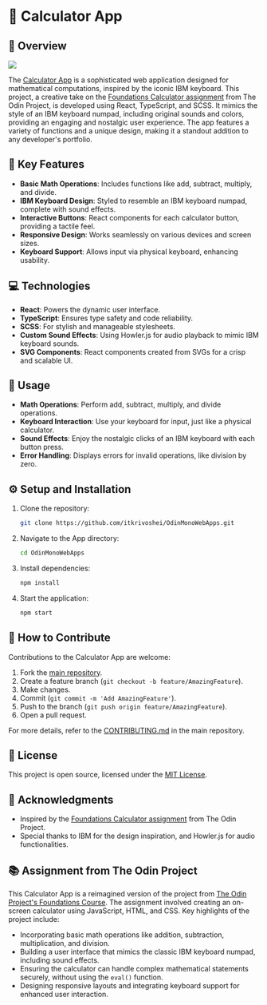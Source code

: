 # 🧮 Calculator App

## 📖 Overview
![](https://github.com/itkrivoshei/OdinMonoWebApps/blob/main/media/Calculator.gif?raw=true)

The [Calculator App](https://itkrivoshei.github.io/OdinMonoWebApps/#/CalculatorApp) is a sophisticated web application designed for mathematical computations, inspired by the iconic IBM keyboard. This project, a creative take on the [Foundations Calculator assignment](https://www.theodinproject.com/lessons/foundations-calculator) from The Odin Project, is developed using React, TypeScript, and SCSS. It mimics the style of an IBM keyboard numpad, including original sounds and colors, providing an engaging and nostalgic user experience. The app features a variety of functions and a unique design, making it a standout addition to any developer's portfolio.

## 🌟 Key Features

- **Basic Math Operations**: Includes functions like add, subtract, multiply, and divide.
- **IBM Keyboard Design**: Styled to resemble an IBM keyboard numpad, complete with sound effects.
- **Interactive Buttons**: React components for each calculator button, providing a tactile feel.
- **Responsive Design**: Works seamlessly on various devices and screen sizes.
- **Keyboard Support**: Allows input via physical keyboard, enhancing usability.

## 💻 Technologies

- **React**: Powers the dynamic user interface.
- **TypeScript**: Ensures type safety and code reliability.
- **SCSS**: For stylish and manageable stylesheets.
- **Custom Sound Effects**: Using Howler.js for audio playback to mimic IBM keyboard sounds.
- **SVG Components**: React components created from SVGs for a crisp and scalable UI.

## 🚀 Usage

- **Math Operations**: Perform add, subtract, multiply, and divide operations.
- **Keyboard Interaction**: Use your keyboard for input, just like a physical calculator.
- **Sound Effects**: Enjoy the nostalgic clicks of an IBM keyboard with each button press.
- **Error Handling**: Displays errors for invalid operations, like division by zero.

## ⚙️ Setup and Installation

1. Clone the repository:
   ```bash
   git clone https://github.com/itkrivoshei/OdinMonoWebApps.git
   ```
2. Navigate to the App directory:
   ```bash
   cd OdinMonoWebApps
   ```
3. Install dependencies:
   ```bash
   npm install
   ```
4. Start the application:
   ```bash
   npm start
   ```

## 🤝 How to Contribute

Contributions to the Calculator App are welcome:

1. Fork the [main repository](https://github.com/itkrivoshei/OdinMonoWebApps).
2. Create a feature branch (`git checkout -b feature/AmazingFeature`).
3. Make changes.
4. Commit (`git commit -m 'Add AmazingFeature'`).
5. Push to the branch (`git push origin feature/AmazingFeature`).
6. Open a pull request.

For more details, refer to the [CONTRIBUTING.md](https://github.com/itkrivoshei/OdinMonoWebApps/blob/master/CONTRIBUTING.md) in the main repository.

## 📜 License

This project is open source, licensed under the [MIT License](https://github.com/itkrivoshei/OdinMonoWebApps/blob/master/LICENSE).

## 🌟 Acknowledgments

- Inspired by the [Foundations Calculator assignment](https://www.theodinproject.com/lessons/foundations-calculator) from The Odin Project.
- Special thanks to IBM for the design inspiration, and Howler.js for audio functionalities.

## 📚 Assignment from The Odin Project

This Calculator App is a reimagined version of the project from [The Odin Project's Foundations Course](https://www.theodinproject.com/lessons/foundations-calculator). The assignment involved creating an on-screen calculator using JavaScript, HTML, and CSS. Key highlights of the project include:

- Incorporating basic math operations like addition, subtraction, multiplication, and division.
- Building a user interface that mimics the classic IBM keyboard numpad, including sound effects.
- Ensuring the calculator can handle complex mathematical statements securely, without using the `eval()` function.
- Designing responsive layouts and integrating keyboard support for enhanced user interaction.
